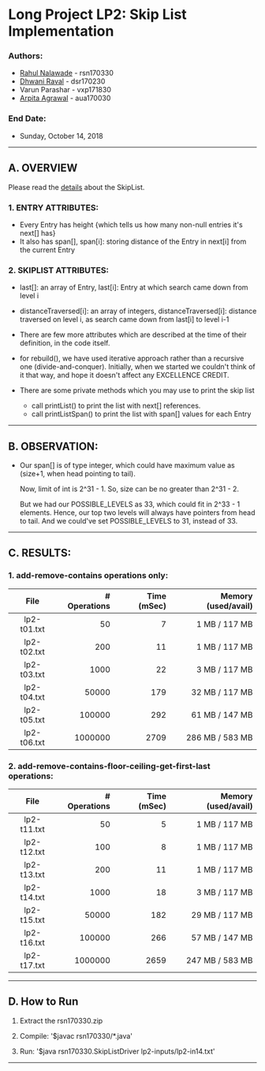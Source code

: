 # Long Project LP2: Skip List Implementation

### Authors:
 * [Rahul Nalawade](https://github.com/rahul1947) - rsn170330
 * [Dhwani Raval](https://github.com/dhwaniraval) - dsr170230
 * Varun Parashar - vxp171830
 * [Arpita Agrawal](https://github.com/ArpitaAgrawal1305) - aua170030

### End Date: 
 * Sunday, October 14, 2018
 __________________________________________________________________________

## A. OVERVIEW

Please read the [details](https://github.com/rahul1947/LP2-Skip-List-Implementation/blob/master/SkipListDetails.pdf) about the SkipList. 

### 1. ENTRY ATTRIBUTES: 

- Every Entry has height {which tells us how many non-null entries it's 
  next[] has}
- It also has span[], span[i]: storing distance of the Entry in next[i] 
  from the current Entry

### 2. SKIPLIST ATTRIBUTES: 

- last[]: an array of Entry<T>, 
  last[i]: Entry at which search came down from level i

- distanceTraversed[i]: an array of integers, 
  distanceTraversed[i]: distance traversed on level i, as search came down 
  from last[i] to level i-1

- There are few more attributes which are described at the time of their 
  definition, in the code itself.

- for rebuild(), we have used iterative approach rather than a recursive 
  one (divide-and-conquer). Initially, when we started we couldn't think 
  of it that way, and hope it doesn't affect any EXCELLENCE CREDIT.

- There are some private methods which you may use to print the skip list 
  - call printList() to print the list with next[] references. 
  - call printListSpan() to print the list with span[] values for each Entry
___________________________________________________________________________

## B. OBSERVATION:

- Our span[] is of type integer, which could have maximum value as 
  (size+1, when head pointing to tail). 
  
  Now, limit of int is 2^31 - 1. So, size can be no greater than 2^31 - 2. 
  
  But we had our POSSIBLE_LEVELS as 33, which could fit in 2^33 - 1 elements.
  Hence, our top two levels will always have pointers from head to tail. 
  And we could've set POSSIBLE_LEVELS to 31, instead of 33.
___________________________________________________________________________

## C. RESULTS:

### 1. add-remove-contains operations only:

|     File     | # Operations | Time (mSec) | Memory (used/avail) | 
|:------------:|-------------:|------------:|--------------------:| 
| lp2-t01.txt  |           50 |           7 |       1 MB / 117 MB | 
| lp2-t02.txt  |          200 |          11 |       1 MB / 117 MB | 
| lp2-t03.txt  |         1000 |          22 |       3 MB / 117 MB | 
| lp2-t04.txt  |        50000 |         179 |      32 MB / 117 MB | 
| lp2-t05.txt  |       100000 |         292 |      61 MB / 147 MB | 
| lp2-t06.txt  |      1000000 |        2709 |     286 MB / 583 MB | 
 
### 2. add-remove-contains-floor-ceiling-get-first-last operations: 

|     File     | # Operations | Time (mSec) | Memory (used/avail) | 
|:------------:|-------------:|------------:|--------------------:| 
| lp2-t11.txt  |           50 |           5 |       1 MB / 117 MB | 
| lp2-t12.txt  |          100 |           8 |       1 MB / 117 MB | 
| lp2-t13.txt  |          200 |          11 |       1 MB / 117 MB | 
| lp2-t14.txt  |         1000 |          18 |       3 MB / 117 MB | 
| lp2-t15.txt  |        50000 |         182 |      29 MB / 117 MB | 
| lp2-t16.txt  |       100000 |         266 |      57 MB / 147 MB | 
| lp2-t17.txt  |      1000000 |        2659 |     247 MB / 583 MB |  
 
___________________________________________________________________________

## D. How to Run

1. Extract the rsn170330.zip 

2. Compile: 
	'$javac rsn170330/*.java'

3. Run: 
	'$java rsn170330.SkipListDriver lp2-inputs/lp2-in14.txt'
___________________________________________________________________________
